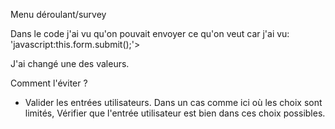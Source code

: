 Menu déroulant/survey

Dans le code j'ai vu qu'on pouvait envoyer ce qu'on veut car j'ai vu:
'javascript:this.form.submit();'>

J'ai changé une des valeurs.


Comment l'éviter ?
- Valider les entrées utilisateurs. Dans un cas comme ici où les choix sont limités, Vérifier que l'entrée utilisateur est bien dans ces choix possibles.
